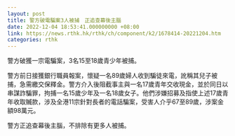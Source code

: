 ```yaml
---
layout: post
title: 警方破電騙案3人被捕　正追查幕後主腦
date: 2022-12-04 18:53:41.000000000 +08:00
link: https://news.rthk.hk/rthk/ch/component/k2/1678414-20221204.htm
categories: rthk
---
```


警方破獲一宗電騙案，3名15至18歲青少年被捕。

警方前日接獲銀行職員報案，懷疑一名89歲婦人收到騙徒來電，訛稱其兒子被捕，急需繳交保釋金。警方介入後阻截事主與一名17歲青年交收現金，並於同日以串謀詐騙罪，拘捕一名15歲少年及一名18歲女子。他們涉嫌招募及指使上述17歲青年收取贓款，涉及全港11宗針對長者的電話騙案，受害人介乎67至89歲，涉案金額98萬元。

警方正追查幕後主腦，不排除有更多人被捕。
